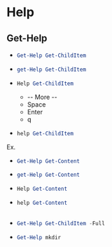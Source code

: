 # Help
## Get-Help
- ```ps1
  Get-Help Get-ChildItem
  ```
- ```ps1
  get-Help Get-ChildItem
  ```
- ```ps1
  Help Get-ChildItem
  ```
  - -- More  --
  - Space 
  - Enter 
  - q 
- ```ps1
  help Get-ChildItem
  ```

Ex.
- ```ps1
  Get-Help Get-Content
  ```
- ```ps1
  get-Help Get-Content
  ```
- ```ps1
  Help Get-Content
  ```
- ```ps1
  help Get-Content
  ```

## 
- ```ps1
  Get-Help Get-ChildItem -Full
  ```
- ```ps1
  Get-Help mkdir
  ```

